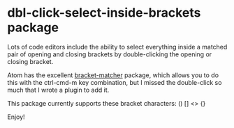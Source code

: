 # dbl-click-select-inside-brackets package

Lots of code editors include the ability to select everything inside a matched pair of opening and closing brackets by double-clicking the opening or closing bracket.

Atom has the excellent [bracket-matcher](https://atom.io/packages/bracket-matcher) package, which allows you to do this with the ctrl-cmd-m key combination, but I missed the double-click so much that I wrote a plugin to add it.

This package currently supports these bracket characters: () [] <> {} 

Enjoy!
